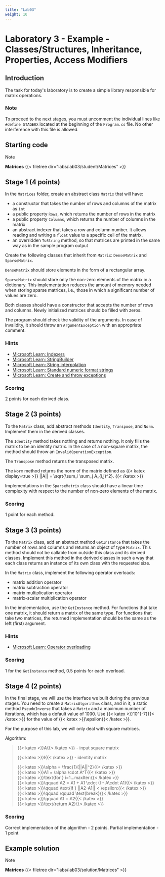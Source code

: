 ```yaml
---
title: "Lab03"
weight: 10
---
```


# Laboratory 3 - Example - Classes/Structures, Inheritance, Properties, Access Modifiers

## Introduction

The task for today's laboratory is to create a simple library responsible for matrix operations.

### Note

To proceed to the next stages, you must uncomment the individual lines like `#define STAGE0X` located at the beginning of the `Program.cs` file. No other interference with this file is allowed.

## Starting code

> [!NOTE]
> **Matrices**
> {{< filetree dir="labs/lab03/student/Matrices" >}}

## Stage 1 (4 points)

In the `Matrices` folder, create an abstract class `Matrix` that will have:
 - a constructor that takes the number of rows and columns of the matrix as `int`
 - a public property `Rows`, which returns the number of rows in the matrix
 - a public property `Columns`, which returns the number of columns in the matrix
 - an abstract indexer that takes a row and column number. It allows reading and writing a `float` value to a specific cell of the matrix.
 - an overridden `ToString` method, so that matrices are printed in the same way as in the sample program output

Create the following classes that inherit from `Matrix`: `DenseMatrix` and `SparseMatrix`.

`DenseMatrix` should store elements in the form of a rectangular array.

`SparseMatrix` should store only the non-zero elements of the matrix in a dictionary. This implementation reduces the amount of memory needed when storing sparse matrices, i.e., those in which a significant number of values are zero.

Both classes should have a constructor that accepts the number of rows and columns. Newly initialized matrices should be filled with zeros.

The program should check the validity of the arguments. In case of invalidity, it should throw an `ArgumentException` with an appropriate comment.

### Hints
 - [Microsoft Learn: Indexers](https://learn.microsoft.com/en-us/dotnet/csharp/programming-guide/indexers/?redirectedfrom=MSDN)
 - [Microsoft Learn: StringBuilder](https://learn.microsoft.com/pl-pl/dotnet/api/system.text.stringbuilder?view=net-8.0)
 - [Microsoft Learn: String interpolation](https://learn.microsoft.com/en-us/dotnet/csharp/language-reference/tokens/interpolated)
 - [Microsoft Learn: Standard numeric format strings](https://learn.microsoft.com/en-us/dotnet/standard/base-types/standard-numeric-format-strings?redirectedfrom=MSDN)
  - [Microsoft Learn: Create and throw exceptions](https://learn.microsoft.com/en-us/dotnet/csharp/fundamentals/exceptions/creating-and-throwing-exceptions)


 ### Scoring
 2 points for each derived class. 


## Stage 2 (3 points)

To the `Matrix` class, add abstract methods `Identity`, `Transpose`, and `Norm`. Implement them in the derived classes.

The `Identity` method takes nothing and returns nothing. It only fills the matrix to be an identity matrix. In the case of a non-square matrix, the method should throw an `InvalidOperationException`.

The `Transpose` method returns the transposed matrix.

The `Norm` method returns the norm of the matrix defined as
{{< katex display=true >}}
||A|| = \sqrt{\sum_i \sum_j A_{i,j}^2}.
{{< /katex >}}

Implementations in the `SparseMatrix` class should have a linear time complexity with respect to the number of non-zero elements of the matrix.


### Scoring
1 point for each method.

## Stage 3 (3 points)

To the `Matrix` class, add an abstract method `GetInstance` that takes the number of rows and columns and returns an object of type `Matrix`. This method should not be callable from outside this class and its derived classes. Implement this method in the derived classes in such a way that each class returns an instance of its own class with the requested size.

In the `Matrix` class, implement the following operator overloads:
 - matrix addition operator
 - matrix subtraction operator
 - matrix multiplication operator
 - matrix-scalar multiplication operator

In the implementation, use the `GetInstance` method. For functions that take one matrix, it should return a matrix of the same type. For functions that take two matrices, the returned implementation should be the same as the left (first) argument.

### Hints
- [Microsoft Learn: Operator overloading](https://learn.microsoft.com/en-us/dotnet/csharp/language-reference/operators/operator-overloading)

### Scoring
1 for the `GetInstance` method, 0.5 points for each overload. 

## Stage 4 (2 points)

In the final stage, we will use the interface we built during the previous stages. You need to create a `MatrixAlgorithms` class, and in it, a static method `PseudoInverse` that takes a `Matrix` and a maximum number of iterations, which has a default value of 1000. Use {{< katex >}}10^{-7}{{< /katex >}} for the value of {{< katex >}}\epsilon{{< /katex >}}.

For the purpose of this lab, we will only deal with square matrices.

Algorithm:

 > {{< katex >}}A{{< /katex >}} - input square matrix
 >
 > {{< katex >}}I{{< /katex >}} - identity matrix
 >
 >
 > {{< katex >}}\alpha = \frac{1}{||A||^2}{{< /katex >}}  
 > {{< katex >}}A1 = \alpha \cdot A^T{{< /katex >}}  
 > {{< katex >}}\text{for } i=1...maxIter:{{< /katex >}}  
 > {{< katex >}}\qquad A2 = A1 + A1 \cdot (I - A\cdot A1){{< /katex >}}  
 > {{< katex >}}\qquad \text{if } ||A2-A1|| < \epsilon:{{< /katex >}}  
 > {{< katex >}}\qquad \qquad \text{break}{{< /katex >}}  
 > {{< katex >}}\qquad A1 = A2{{< /katex >}}  
 > {{< katex >}}\text{return A2}{{< /katex >}}  

### Scoring
Correct implementation of the algorithm - 2 points.
Partial implementation - 1 point

## Example solution

> [!NOTE]
> **Matrices**
> {{< filetree dir="labs/lab03/solution/Matrices" >}}
